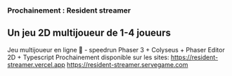 ### Prochainement : Resident streamer
## Un jeu 2D multijoueur de 1-4 joueurs
Jeu multijoueur en ligne 🥷 - speedrun Phaser 3 + Colyseus + Phaser Editor 2D + Typescript
Prochainement disponible sur les sites:
https://resident-streamer.vercel.app
https://resident-streamer.servegame.com
